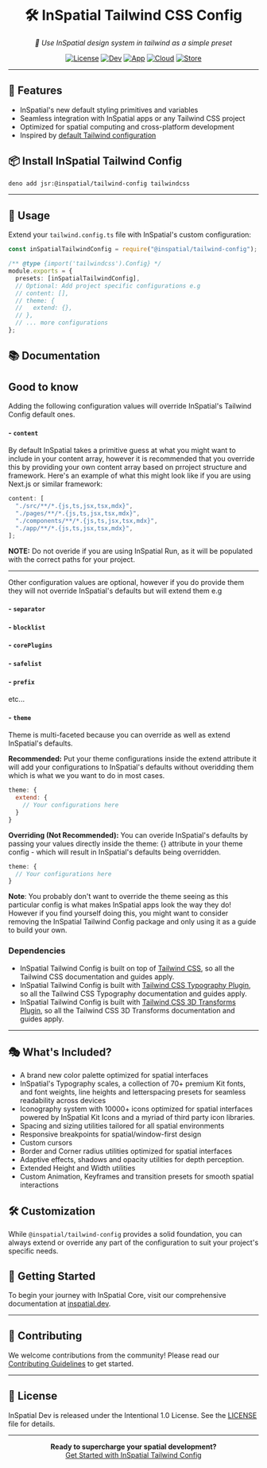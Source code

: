 <div align="center">
  <!-- <img src="https://your-image-url.com/inspatial-logo.png" alt="InSpatial Core Logo" width="200"/> -->

# 🛠️ InSpatial Tailwind CSS Config

_🎨 Use InSpatial design system in tailwind as a simple preset_

[![License](https://img.shields.io/badge/license-Apache%202.0-blue.svg)](https://opensource.org/licenses/Apache-2.0)
[![Dev](https://img.shields.io/badge/dev-inspatial.dev-brightgreen.svg)](https://www.inspatial.dev)
[![App](https://img.shields.io/badge/app-inspatial.app-purple.svg)](https://www.inspatial.io)
[![Cloud](https://img.shields.io/badge/cloud-inspatial.cloud-yellow.svg)](https://www.inspatial.cloud)
[![Store](https://img.shields.io/badge/store-inspatial.store-red.svg)](https://www.inspatial.store)

</div>

---

## 🚀 Features

- InSpatial's new default styling primitives and variables
- Seamless integration with InSpatial apps or any Tailwind CSS project
- Optimized for spatial computing and cross-platform development
- Inspired by [default Tailwind configuration](https://github.com/tailwindlabs/tailwindcss/blob/main/stubs/config.full.js)

## 📦 Install InSpatial Tailwind Config

```bash
deno add jsr:@inspatial/tailwind-config tailwindcss
```

---

## 🔧 Usage

Extend your `tailwind.config.ts` file with InSpatial's custom configuration:

```ts
const inSpatialTailwindConfig = require("@inspatial/tailwind-config");

/** @type {import('tailwindcss').Config} */
module.exports = {
  presets: [inSpatialTailwindConfig],
  // Optional: Add project specific configurations e.g
  // content: [],
  // theme: {
  //   extend: {},
  // },
  // ... more configurations
};
```

## 📚 Documentation

## Good to know

Adding the following configuration values will override InSpatial's Tailwind Config default ones.

#### - `content`

By default InSpatial takes a primitive guess at what you might want to include in your content array, however it is recommended that you override this by providing your own content array based on prroject structure and framework. Here's an example of what this might look like if you are using Next.js or similar framework:

```js
content: [
  "./src/**/*.{js,ts,jsx,tsx,mdx}",
  "./pages/**/*.{js,ts,jsx,tsx,mdx}",
  "./components/**/*.{js,ts,jsx,tsx,mdx}",
  "./app/**/*.{js,ts,jsx,tsx,mdx}",
];
```

**NOTE:** Do not overide if you are using InSpatial Run, as it will be populated with the correct paths for your project.

---

Other configuration values are optional, however if you do provide them they will not override InSpatial's defaults but will extend them e.g

#### - `separator`

#### - `blocklist`

#### - `corePlugins`

#### - `safelist`

#### - `prefix`

etc...

#### - `theme`

Theme is multi-faceted because you can override as well as extend InSpatial's defaults.


**Recommended:** Put your theme configurations inside the extend attribute it will add your configurations to InSpatial's defaults without overidding them which is what we you want to do in most cases.

```js
theme: {
  extend: {
    // Your configurations here
  }
}
```

**Overriding (Not Recommended):** You can overide InSpatial's defaults by passing your values directly inside the theme: {} attribute in your theme config - which will result in InSpatial's defaults being overridden.

```js
theme: {
  // Your configurations here
}
```

**Note**: You probably don't want to override the theme seeing as this particular config is what makes InSpatial apps look the way they do! However if you find yourself doing this, you might want to consider removing the InSpatial Tailwind Config package and only using it as a guide to build your own.

### Dependencies

- InSpatial Tailwind Config is built on top of [Tailwind CSS](https://tailwindcss.com/), so all the Tailwind CSS documentation and guides apply.
- InSpatial Tailwind Config is built with [Tailwind CSS Typography Plugin](https://github.com/tailwindcss/typography), so all the Tailwind CSS Typography documentation and guides apply.
- InSpatial Tailwind Config is built with [Tailwind CSS 3D Transforms Plugin](https://github.com/XPD-Kasun/tailwind-3dtransform-plugin), so all the Tailwind CSS 3D Transforms documentation and guides apply.

---

## 🎭 What's Included?

- A brand new color palette optimized for spatial interfaces
- InSpatial's Typography scales, a collection of 70+ premium Kit fonts, and font weights, line heights and letterspacing presets for seamless readability across devices
- Iconography system with 10000+ icons optimized for spatial interfaces powered by InSpatial Kit Icons and a myriad of third party icon libraries.
- Spacing and sizing utilities tailored for all spatial environments
- Responsive breakpoints for spatial/window-first design
- Custom cursors
- Border and Corner radius utilities optimized for spatial interfaces
- Adaptive effects, shadows and opacity utilities for depth perception.
- Extended Height and Width utilities
- Custom Animation, Keyframes and transition presets for smooth spatial interactions

## 🛠 Customization

While `@inspatial/tailwind-config` provides a solid foundation, you can always extend or override any part of the configuration to suit your project's specific needs.

## 🚀 Getting Started

To begin your journey with InSpatial Core, visit our comprehensive documentation at [inspatial.dev](https://www.inspatial.dev).

---

## 🤝 Contributing

We welcome contributions from the community! Please read our [Contributing Guidelines](CONTRIBUTING.md) to get started.


---

## 📄 License

InSpatial Dev is released under the Intentional 1.0 License. See the [LICENSE](LICENSE) file for details.

---

<div align="center">
  <strong>Ready to supercharge your spatial development?</strong>
  <br>
  <a href="https://www.inspatial.dev">Get Started with InSpatial Tailwind Config</a>
</div>
